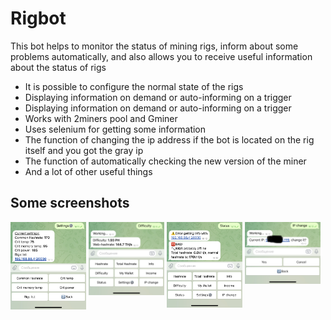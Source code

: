 # Rigbot
<p>This bot helps to monitor the status of mining rigs, inform about some problems automatically, and also allows you to receive useful information about the status of rigs</p>
<ul>
  <li>It is possible to configure the normal state of the rigs</li>
  <li>Displaying information on demand or auto-informing on a trigger</li>
  <li>Displaying information on demand or auto-informing on a trigger</li>
  <li>Works with 2miners pool and Gminer</li>
  <li>Uses selenium for getting some information</li>
  <li>The function of changing the ip address if the bot is located on the rig itself and you got the gray ip</li>
  <li>The function of automatically checking the new version of the miner</li>
  <li>And a lot of other useful things</li>
</ul>
<h2>Some screenshots</h2>
<div>
  <img src="/docs/IMG_5225.JPEG" width="24%" height="24%" align="top"/>
  <img src="/docs/IMG_5226.JPEG" width="24%" height="24%" align="top"/>
  <img src="/docs/IMG_5227.JPEG" width="24%" height="24%" align="top"/>
  <img src="/docs/IMG_5228.JPEG" width="24%" height="24%" align="top"/>
</div>
